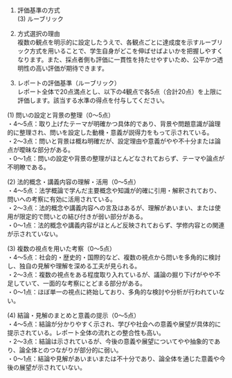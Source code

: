 1. 評価基準の方式  
(3) ルーブリック  

2. 方式選択の理由  
複数の観点を明示的に設定したうえで、各観点ごとに達成度を示すルーブリック方式を用いることで、学生自身がどこを伸ばせばよいかを把握しやすくなります。また、採点者側も評価に一貫性を持たせやすいため、公平かつ透明性の高い評価が期待できます。  

3. レポートの評価基準（ルーブリック）  
レポート全体で20点満点とし、以下の4観点で各5点（合計20点）を上限に評価します。該当する水準の得点を付与してください。  

(1) 問いの設定と背景の整理（0～5点）  
・4～5点：取り上げたテーマが明確かつ具体的であり、背景や問題意識が論理的に整理され、問いを設定した動機・意義が説得力をもって示されている。  
・2～3点：問いと背景は概ね明確だが、設定理由や意義がやや不十分または論点が曖昧な部分がある。  
・0～1点：問いの設定や背景の整理がほとんどなされておらず、テーマや論点が不明瞭である。  

(2) 法的概念・講義内容の理解・活用（0～5点）  
・4～5点：法学概論で学んだ主要概念や知識が的確に引用・解釈されており、問いへの考察に有効に活用されている。  
・2～3点：法的概念や講義内容への言及はあるが、理解があいまい、または使用が限定的で問いとの結び付きが弱い部分がある。  
・0～1点：法的概念や講義内容がほとんど反映されておらず、学修内容との関連が示されていない。  

(3) 複数の視点を用いた考察（0～5点）  
・4～5点：社会的・歴史的・国際的など、複数の視点から問いを多角的に検討し、独自の見解や理解を深める工夫が見られる。  
・2～3点：複数の視点をある程度取り入れているが、議論の掘り下げがやや不足していて、一面的な考察にとどまる部分がある。  
・0～1点：ほぼ単一の視点に終始しており、多角的な検討や分析が行われていない。  

(4) 結論・見解のまとめと意義の提示（0～5点）  
・4～5点：結論が分かりやすく示され、学びや社会への意義や展望が具体的に提示されている。レポート全体の流れとの整合性も高い。  
・2～3点：結論は示されているが、今後の意義や展望についてやや抽象的であり、論全体とのつながりが部分的に弱い。  
・0～1点：結論や見解があいまいまたは不十分であり、論全体を通じた意義や今後の展望が示されていない。  